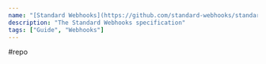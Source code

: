 ```yaml
---
name: "[Standard Webhooks](https://github.com/standard-webhooks/standard-webhooks)"
description: "The Standard Webhooks specification"
tags: ["Guide", "Webhooks"]
---
```

#repo